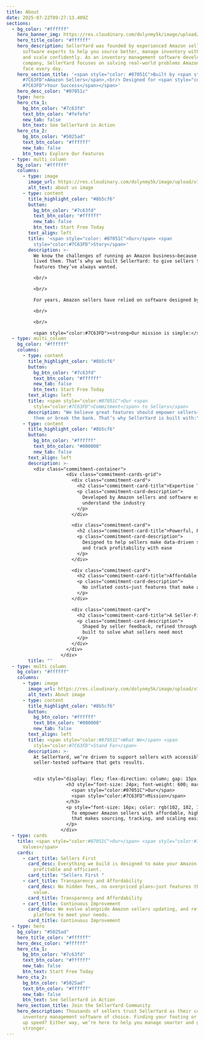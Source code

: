 ```yaml
---
title: About
date: 2025-07-22T09:27:13.409Z
sections:
  - bg_color: "#ffffff"
    hero_banner_img: https://res.cloudinary.com/dolynmy5k/image/upload/v1751277056/Frame_3381_vakqzi.png
    hero_title_color: "#ffffff"
    hero_description: SellerYard was founded by experienced Amazon sellers and
      software experts to help you source better, manage inventory with ease,
      and scale confidently. As an inventory management software development
      company, SellerYard focuses on solving real-world problems Amazon sellers
      face every day.
    hero_section_title: '<span style="color: #07051C">Built by <span style="color:
      #7C63FD">Amazon Sellers</span>,<br/> Designed for <span style="color:
      #7C63FD">Your Success</span></span>'
    hero_desc_color: "#07051c"
    type: hero
    hero_cta_1:
      bg_btn_color: "#7c63fd"
      text_btn_color: "#fefefe"
      new_tab: false
      btn_text: See SellerYard in Action
    hero_cta_2:
      bg_btn_color: "#5025ad"
      text_btn_color: "#ffffff"
      new_tab: false
      btn_text: Explore Our Features
  - type: multi_column
    bg_color: "#ffffff"
    columns:
      - type: image
        image_url: https://res.cloudinary.com/dolynmy5k/image/upload/v1753179662/Image_1_z1y8pr.png
        alt_text: about us image
      - type: content
        title_highlight_color: "#8b5cf6"
        button:
          bg_btn_color: "#7c63fd"
          text_btn_color: "#ffffff"
          new_tab: false
          btn_text: Start Free Today
        text_align: left
        title: '<span style="color: #07051C">Our</span> <span
          style="color:#7C63FD">Story</span>'
        description: >-
          We know the challenges of running an Amazon business—because we’ve
          lived them. That’s why we built SellerYard: to give sellers the
          features they’ve always wanted.

          <br/>

          <br/>

          For years, Amazon sellers have relied on software designed by developers who don’t sell on Amazon. We took a different approach. With extensive Amazon selling experience and years of software development expertise, we developed SellerYard—a powerful yet affordable platform tailored to the real needs of arbitrage and wholesale sellers.

          <br/>

          <br/>

          <span style="color:#7C63FD"><strong>Our mission is simple:</strong></span> help Amazon sellers source optimally, restock efficiently, and maximize profitability—without overpaying for warehouse inventory management software.
  - type: multi_column
    bg_color: "#ffffff"
    columns:
      - type: content
        title_highlight_color: "#8b5cf6"
        button:
          bg_btn_color: "#7c63fd"
          text_btn_color: "#ffffff"
          new_tab: false
          btn_text: Start Free Today
        text_align: left
        title: <span style="color:#07051C">Our <span
          style="color:#7C63FD">Commitment</span> to Sellers</span>
        description: "We believe great features should empower sellers—not overwhelm
          them or break the bank. That’s why SellerYard is built with:"
      - type: content
        title_highlight_color: "#8b5cf6"
        button:
          bg_btn_color: "#ffffff"
          text_btn_color: "#000000"
          new_tab: false
        text_align: left
        description: >-
          <div class="commitment-container">
                      <div class="commitment-cards-grid">
                        <div class="commitment-card">
                          <h2 class="commitment-card-title">Expertise That Matters</h2>
                          <p class="commitment-card-description">
                            Developed by Amazon sellers and software experts who truly
                            understand the industry
                          </p>
                        </div>

                        <div class="commitment-card">
                          <h2 class="commitment-card-title">Powerful, Practical Features</h2>
                          <p class="commitment-card-description">
                            Designed to help sellers make data-driven sourcing decisions
                            and track profitability with ease
                          </p>
                        </div>

                        <div class="commitment-card">
                          <h2 class="commitment-card-title">Affordable Pricing</h2>
                          <p class="commitment-card-description">
                            No inflated costs—just features that make a difference
                          </p>
                        </div>

                        <div class="commitment-card">
                          <h2 class="commitment-card-title">A Seller-First Approach</h2>
                          <p class="commitment-card-description">
                            Shaped by seller feedback, refined through experience, and
                            built to solve what sellers need most
                          </p>
                        </div>
                      </div>
                    </div>
        title: ""
  - type: multi_column
    bg_color: "#ffffff"
    columns:
      - type: image
        image_url: https://res.cloudinary.com/dolynmy5k/image/upload/v1753179246/Image_2_j8zrig.png
        alt_text: About image
      - type: content
        title_highlight_color: "#8b5cf6"
        button:
          bg_btn_color: "#ffffff"
          text_btn_color: "#000000"
          new_tab: false
        text_align: left
        title: <span style="color:#07051C">What We</span> <span
          style="color:#7C63FD">Stand For</span>
        description: >-
          At SellerYard, we’re driven to support sellers with accessible,
          seller-tested software that gets results.


          <div style="display: flex; flex-direction: column; gap: 15px;">
                      <h3 style="font-size: 24px; font-weight: 600; margin-bottom: 10px; color: rgb(51, 51, 51);">
                        <span style="color:#07051C">Our</span>
                        <span style="color:#7C63FD">Mission</span>
                      </h3>
                      <p style="font-size: 16px; color: rgb(102, 102, 102); line-height: 1.6; margin: 0px;">
                        To empower Amazon sellers with affordable, high-quality software
                        that makes sourcing, tracking, and scaling easier.
                      </p>
                    </div>
  - type: cards
    title: <span style="color:#07051C">Our</span> <span style="color:#7C63FD">Core
      Values</span>
    cards:
      - cart_title: Sellers First
        card_desc: Everything we build is designed to make your Amazon business more
          profitable and efficient.
        card_title: "Sellers First "
      - cart_title: Transparency and Affordability
        card_desc: No hidden fees, no overpriced plans—just features that deliver real
          value.
        card_title: Transparency and Affordability
      - cart_title: Continuous Improvement
        card_desc: We evolve alongside Amazon sellers updating, and refining our
          platform to meet your needs.
        card_title: Continuous Improvement
  - type: hero
    bg_color: "#5025ad"
    hero_title_color: "#ffffff"
    hero_desc_color: "#ffffff"
    hero_cta_1:
      bg_btn_color: "#7c63fd"
      text_btn_color: "#ffffff"
      new_tab: false
      btn_text: Start Free Today
    hero_cta_2:
      bg_btn_color: "#5025ad"
      text_btn_color: "#ffffff"
      new_tab: false
      btn_text: See SellerYard in Action
    hero_section_title: Join the SellerYard Community
    hero_description: Thousands of sellers trust SellerYard as their company
      inventory management software of choice. Finding your footing or picking
      up speed? Either way, we’re here to help you manage smarter and grow
      stronger.
---
```


